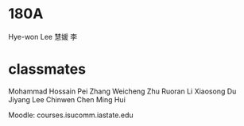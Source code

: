 # 180A

Hye-won Lee
慧媛 李

# classmates
Mohammad Hossain
Pei Zhang
Weicheng Zhu
Ruoran Li
Xiaosong Du
Jiyang Lee
Chinwen Chen
Ming Hui

Moodle: courses.isucomm.iastate.edu
